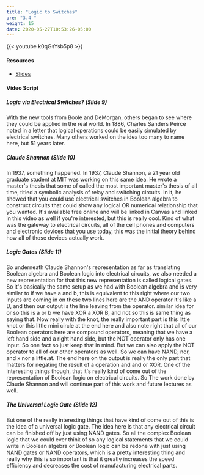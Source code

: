 ```yaml
---
title: "Logic to Switches"
pre: "3.4 "
weight: 15
date: 2020-05-27T10:53:26-05:00
---
```


{{< youtube k0qGsYsb5p8 >}}


#### Resources

* [Slides](/1-cc110/03-bits-and-boolean-algebra/slides/03-Bits-and-Boolean-Algebra.pdf)

#### Video Script

##### Logic via Electrical Switches? (Slide 9)

With the new tools from Boole and DeMorgan, others began to see where they could be applied in the real world. In 1886, Charles Sanders Peirce noted in a letter that logical operations could be easily simulated by electrical switches. Many others worked on the idea too many to name here, but 51 years later.

##### Claude Shannon (Slide 10)

In 1937, something happened. In 1937, Claude Shannon, a 21 year old graduate student at MIT was working on this same idea. He wrote a master's thesis that some of called the most important master's thesis of all time, titled a symbolic analysis of relay and switching circuits. In it, he showed that you could use electrical switches in Boolean algebra to construct circuits that could show any logical OR numerical relationship that you wanted. It's available free online and will be linked in Canvas and linked in this video as well if you're interested, but this is really cool. Kind of what was the gateway to electrical circuits, all of the cell phones and computers and electronic devices that you use today, this was the initial theory behind how all of those devices actually work. 

##### Logic Gates (Slide 11)

So underneath Claude Shannon's representation as far as translating Boolean algebra and Boolean logic into electrical circuits, we also needed a new representation for that this new representation is called logical gates. So it's basically the same setup as we had with Boolean algebra and is very similar to if we have a and b, this is equivalent to this right where our two inputs are coming in on these two lines here are the AND operator it's like a D, and then our output is the line leaving from the operator. similar idea for or so this is a or b we have XOR a XOR B, and not so this is same thing as saying that. Now really with the knot, the really important part is this little knot or this little mini circle at the end here and also note right that all of our Boolean operators here are compound operators, meaning that we have a left hand side and a right hand side, but the NOT operator only has one input. So one fact so just keep that in mind. But we can also apply the NOT operator to all of our other operators as well. So we can have NAND, nor, and x nor a little.at. The end here on the output is really the only part that matters for negating the result of a operation and and or XOR. One of the interesting things though, that it's really kind of come out of the representation of Boolean logic on electrical circuits. So The work done by Claude Shannon and will continue part of this work and future lectures as well. 

##### The Universal Logic Gate (Slide 12)

But one of the really interesting things that have kind of come out of this is the idea of a universal logic gate. The idea here is that any electrical circuit can be finished off by just using NAND gates. So all the complex Boolean logic that we could ever think of so any logical statements that we could write in Boolean algebra or Boolean logic can be redone with just using NAND gates or NAND operators, which is a pretty interesting thing and really why this is so important is that it greatly increases the speed efficiency and decreases the cost of manufacturing electrical parts. 


